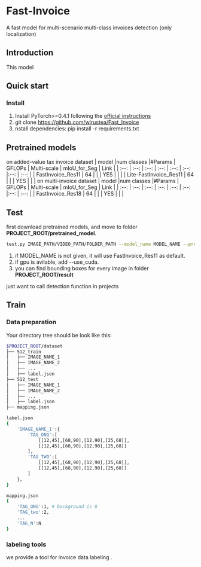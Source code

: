 # Fast-Invoice
A fast model for multi-scenario multi-class invoices detection (only localization)

## Introduction
This model 

## Quick start
### Install
1. Install PyTorch>=0.4.1 following the [official instructions](https://pytorch.org/)
2. git clone https://github.com/wirustea/Fast_Invoice
3. nstall dependencies: pip install -r requirements.txt

## Pretrained models
on added-value tax invoice dataset
| model |num classes |#Params | GFLOPs | Multi-scale | mIoU_for_Seg | Link |
| :--: | :--: | :--: | :--: | :--: | :--: |:--: | :--: |
| FastInvoice_Res11 | 64 |  |  | YES |  |  |
| Lite-FastInvoice_Res11 | 64 |  |  | YES |  |  |
on multi-invoice dataset
| model |num classes |#Params | GFLOPs | Multi-scale | mIoU_for_Seg | Link |
| :--: | :--: | :--: | :--: | :--: | :--: |:--: | :--: |
| FastInvoice_Res18 | 64 |  |  | YES |  |  |

## Test
first download pretrained models, and move to folder **PROJECT_ROOT/pretrained_model**.
````bash
test.py IMAGE_PATH/VIDEO_PATH/FOLDER_PATH --model_name MODEL_NAME --pretrained_model PTH_PATH
````
1. if MODEL_NAME is not given, it will use FastInvoice_Res11 as default.
2. if gpu is avilable, add --use_cuda.
3. you can find bounding boxes for every image in folder **PROJECT_ROOT/result**

just want to call detection function in projects


## Train
### Data preparation
Your directory tree should be look like this:
````bash
$PROJECT_ROOT/dataset
├── 512_train
│   ├── IMAGE_NAME_1
│   ├── IMAGE_NAME_2
│   ├── ...
│   ├── label.json 
├── 512_test
│   ├── IMAGE_NAME_1
│   ├── IMAGE_NAME_2
│   ├── ...
│   ├── label.json 
├── mapping.json

label.json
{
    'IMAGE_NAME_1':{
        'TAG_ONG':[
            [[12,45],[68,90],[12,90],[25,68]],
            [[12,45],[68,90],[12,90],[25,68]]
        ],
        'TAG_TWO':[
            [[12,45],[68,90],[12,90],[25,68]],
            [[12,45],[68,90],[12,90],[25,68]]
        ]
    },
}

mapping.json
{
    'TAG_ONG':1, # background is 0
    'TAG_two':2,
    ...
    'TAG_N':N
}
````
### labeling tools
we provide a tool for invoice data labeling .